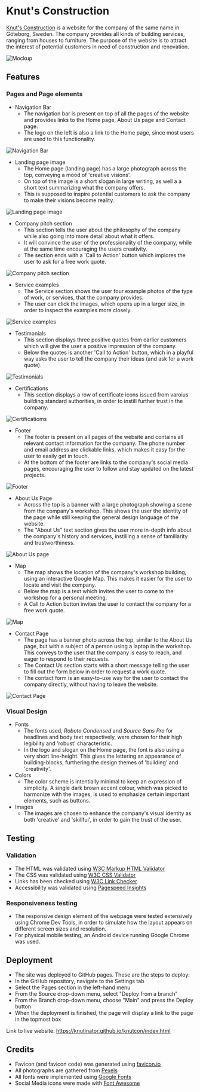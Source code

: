 # Knut's Construction

<a href="https://knutinator.github.io/knutcon/">Knut's Construction</a> is a website for the company of the same name in Göteborg, Sweden. The company provides all kinds of building services, ranging from houses to furniture. The purpose of the website is to attract the interest of potential customers in need of construction and renovation.

![Mockup](/assets/images/readme/knutcon-mockup.png)

## Features

### Pages and Page elements

- Navigation Bar
    - The navigation bar is present on top of all the pages of the website and provides links to the Home page, About Us page and Contact page. 
    - The logo on the left is also a link to the Home page, since most users are used to this functionality.

![Navigation Bar](/assets/images/readme/knutcon-navbar.png)

- Landing page image
    - The Home page (landing page) has a large photograph across the top, conveying a mood of 'creative visions'. 
    - On top of the image is a short slogan in large writing, as well a a short text summarizing what the company offers.
    - This is supposed to inspire potential customers to ask the company to make their visions become reality.

![Landing page image](/assets/images/readme/knutcon-hero.png)

- Company pitch section
    - This section tells the user about the philosophy of the company while also going into more detail about what it offers. 
    - It will convince the user of the professionality of the company, while at the same time encouraging the users creativity.
    - The section ends with a 'Call to Action' button which implores the user to ask for a free work quote.

![Company pitch section](/assets/images/readme/knutcon-pitch.png)

- Service examples
    - The Service section shows the user four example photos of the type of work, or services, that the company provides.
    - The user can click the images, which opens up in a larger size, in order to inspect the examples more closely.

![Service examples](/assets/images/readme/knutcon-service.png)

- Testimonials
    - This section displays three positive quotes from earlier customers which will give the user a positive impression of the company.
    - Below the quotes is another 'Call to Action' button, which in a playful way asks the user to tell the company their ideas (and ask for a work quote).

![Testimonials](/assets/images/readme/knutcon-quotes.png)

- Certifications
   - This section displays a row of certificate icons issued from varoius building standard authorities, in order to instill further trust in the company.

![Certificatioms](/assets/images/readme/knutcon-cert.png)

- Footer
   - The footer is present on all pages of the website and contains all relevant contact information for the company. The phone number and email address are clickable links, which makes it easy for the user to easily get in touch.
   - At the bottom of the footer are links to the company's social media pages, encouraging the user to follow and stay updated on the latest projects.

![Footer](/assets/images/readme/knutcon-footer.png)

- About Us Page
    - Across the top is a banner with a large photograph showing a scene from the company's workshop. This shows the user the identity of the page while still keeping the general design language of the website.
    - The "About Us" text section gives the user more in-depth info about the company's history and services, instilling a sense of familiarity and trustworthiness.

![About Us page](/assets/images/readme/knutcon-about.png)

- Map
    - The map shows the location of the company's workshop building, using an interactive Google Map. This makes it easier for the user to locate and visit the company.
    - Below the map is a text which invites the user to come to the workshop for a personal meeting. 
    - A Call to Action button invites the user to contact the company for a free work quote. 

![Map](/assets/images/readme/knutcon-map.png)

- Contact Page
    - The page has a banner photo across the top, similar to the About Us page, but with a subject of a person using a laptop in the workshop. This conveys to the user that the company is easy to reach, and eager to respond to their requests.
    - The Contact Us section starts with a short message telling the user to fill out the form below in order to request a work quote.
    - The contact form is an easy-to-use way for the user to contact the company directly, without having to leave the website. 

![Contact Page](/assets/images/readme/knutcon-contact.png)
   

### Visual Design

- Fonts
    - The fonts used, <em>Roboto Condensed</em> and <em>Source Sans Pro</em> for headlines and body text respectively, were chosen for their high legibility and 'robust' characteristic. 
    - In the logo and slogan on the Home page, the font is also using a very short line-height. This gives the lettering an appearance of building-blocks, furthering the design themes of 'building' and 'creativity'.
- Colors
    - The color scheme is intentially minimal to keep an expression of simplicity. A single dark brown accent colour, which was picked to harmonize with the images, is used to emphasize certain important elements, such as buttons. 
- Images
    - The images are chosen to enhance the company's visual identity as both 'creative' and 'skillful', in order to gain the trust of the user.

## Testing

### Validation

- The HTML was validated using <a href="https://validator.w3.org/">W3C Markup HTML Validator</a>
- The CSS was validated using <a href="https://jigsaw.w3.org/css-validator/">W3C CSS Validator</a>
- Links has been checked using <a href="https://validator.w3.org/checklink">W3C Link Checker</a>
- Accessibility was validated using <a href="https://pagespeed.web.dev/">Pagespeed Insights</a>

### Responsiveness testing
- The responsive design element of the webpage were tested extensively using Chrome Dev Tools, in order to simulate how the layout appears on different screen sizes and resolution.
- For physical mobile testing, an Android device running Google Chrome was used.


## Deployment

- The site was deployed to GitHub pages. These are the steps to deploy:
- In the GitHub repository, navigate to the Settings tab
- Select the Pages section in the left-hand menu
- From the Source drop-down menu, select "Deploy from a branch" 
- From the Branch drop-down menu, choose "Main" and press the Deploy button
- When the deployment is finished, the page will display a link to the page in the topmost box

Link to live website: https://knutinator.github.io/knutcon/index.html


## Credits

- Favicon (and favicon code) was generated using <a href="https://favicon.io/favicon-generator/">favicon.io</a>
- All photographs are gathered from <a href="https://www.pexels.com/">Pexels</a>
- All fonts were implemented using <a href="https://fonts.google.com/">Google Fonts</a>
- Social Media icons were made with <a href="https://fontawesome.com/">Font Awesome</a>



